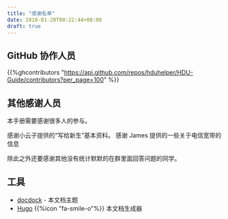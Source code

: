 ```yaml
---
title: "感谢名单"
date: 2018-01-20T00:22:44+08:00
draft: true
---
```


## GitHub 协作人员

{{%ghcontributors "https://api.github.com/repos/hduhelper/HDU-Guide/contributors?per_page=100" %}}

## 其他感谢人员

本手册需要感谢很多人的参与。

感谢小云子提供的“写给新生”基本资料。
感谢 James 提供的一些关于电信宽带的信息

除此之外还要感谢其他没有统计默默的在群里面回答问题的同学。

## 工具

* [docdock](https://github.com/vjeantet/hugo-theme-docdock) - 本文档主题
* [Hugo](https://gohugo.io/) {{%icon "fa-smile-o"%}} 本文档生成器